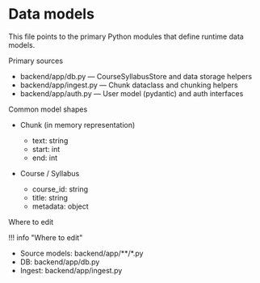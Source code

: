 # Data models

This file points to the primary Python modules that define runtime data models.

Primary sources

- backend/app/db.py — CourseSyllabusStore and data storage helpers
- backend/app/ingest.py — Chunk dataclass and chunking helpers
- backend/app/auth.py — User model (pydantic) and auth interfaces

Common model shapes

- Chunk (in memory representation)
  - text: string
  - start: int
  - end: int

- Course / Syllabus
  - course_id: string
  - title: string
  - metadata: object

Where to edit

!!! info "Where to edit"
- Source models: backend/app/**/*.py
- DB: backend/app/db.py
- Ingest: backend/app/ingest.py

<!-- TODO: If you introduce pydantic models for API payloads, place them in backend/app/models.py. Owner: @backend-owner -->
